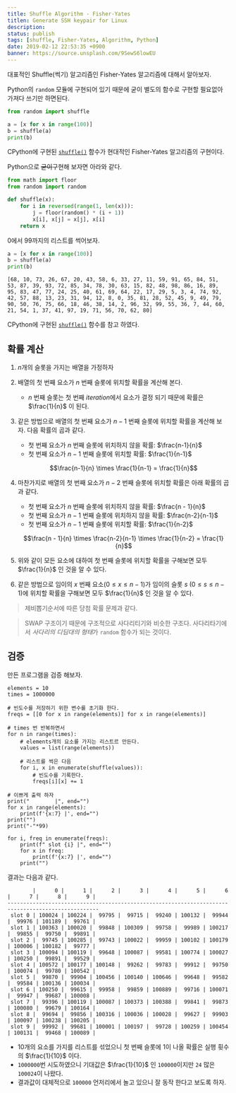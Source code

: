 ```yaml
---
title: Shuffle Algorithm - Fisher-Yates
titlen: Generate SSH keypair for Linux
description: 
status: publish
tags: [shuffle, Fisher-Yates, Algorithm, Python]
date: 2019-02-12 22:53:35 +0900
banner: https://source.unsplash.com/9SewS6lowEU
---
```


대표적인 Shuffle(썩기) 알고리즘인 Fisher-Yates 알고리즘에 대해서 알아보자. 

Python의 `random` 모듈에 구현되어 있기 때문에 굳이 별도의 함수로 구현할 필요없아 가져다 쓰기만 하면된다. 

```python
from random import shuffle

a = [x for x in range(100)]
b = shuffle(a)
print(b)
```

CPython에 구현된 [`shuffle()`](https://github.com/python/cpython/blob/master/Lib/random.py#L381) 함수가 현대적인 Fisher-Yates 알고리즘의 구현이다. 


Python으로 ~~굳이~~구현해 보자면 아라와 같다. 

```python
from math import floor
from random import random

def shuffle(x):
    for i in reversed(range(1, len(x))):
        j = floor(random() * (i + 1))
        x[i], x[j] = x[j], x[i]
    return x
```


0에서 99까지의 리스트를 썩어보자.

```python
a = [x for x in range(100)]
b = shuffle(a)
print(b)
```

```
[68, 10, 73, 26, 67, 20, 43, 58, 6, 33, 27, 11, 59, 91, 65, 84, 51, 53, 87, 39, 93, 72, 85, 34, 78, 30, 63, 15, 82, 48, 98, 86, 16, 89, 95, 83, 47, 77, 24, 25, 40, 61, 69, 64, 22, 17, 29, 5, 3, 4, 74, 92, 42, 57, 88, 13, 23, 31, 94, 12, 8, 0, 35, 81, 28, 52, 45, 9, 49, 79, 90, 50, 76, 75, 66, 18, 46, 38, 14, 2, 96, 32, 99, 55, 36, 7, 44, 60, 21, 54, 1, 37, 41, 97, 19, 71, 56, 70, 62, 80]
```

CPython에 구현된 [`shuffle()`](https://github.com/python/cpython/blob/master/Lib/random.py#L381) 함수를 참고 하였다. 



## 확률 계산 
1. $n$개의 슬롯을 가지는 배열을 가정하자
2. 배열의 첫 번째 요소가 $n$ 번째 슬롯에 위치할 확률을 계산해 본다. 
    * $n$ 번째 슬롯는 첫 번째 *iteration*에서 요소가 결정 되기 때문에 확률은 $\frac{1}{n}$ 이 된다. 
3. 같은 방법으로 배열의 첫 번째 요소가 $n-1$ 번째 슬롯에 위치할 확률을 계산해 보자. 다음 확률의 곱과 같다. 

    * 첫 번째 요소가 $n$ 번째 슬롯에 위치하지 않을 확률: $\frac{n-1}{n}$
    * 첫 번째 요소가 $n-1$ 번째 슬롯에 위치할 확률: $\frac{1}{n-1}$
    
    $$\frac{n-1}{n} \times \frac{1}{n-1} = \frac{1}{n}$$


4. 마찬가지로 배열의 첫 번째 요소가 $n-2$ 번째 슬롯에 위치할 확률은 아래 확률의 곱과 같다.
    * 첫 번째 요소가 $n$ 번째 슬롯에 위치하지 않을 확률: $\frac{n - 1}{n}$
    * 첫 번째 요소가 $n-1$ 번째 슬롯에 위치하지 않을 확률: $\frac{n-2}{n-1}$
    * 첫 번째 요소가 $n-1$ 번째 슬롯에 위치할 확률: $\frac{1}{n-2}$

    $$\frac{n - 1}{n} \times \frac{n-2}{n-1} \times \frac{1}{n-2} = \frac{1}{n}$$

5. 위와 같이 모든 요소에 대하여 첫 번째 슬롯에 위치할 확률을 구해보면 모두 $\frac{1}{n}$ 인 것을 알 수 있다.


6. 같은 방법으로 임이의 $x$ 번째 요소($0 \le x \le n-1$)가 임이의 슬롯 $s$ ($0 \le s \le n-1$)에 위치할 확률을 구해보면 모두 $\frac{1}{n}$ 인 것을 알 수 있다. 


> 제비뽑기순서에 따른 당첨 확률 문제과 같다. 


> SWAP 구조이기 때문에 구조적으로 사다리티기와 비슷한 구조다. 사다리타기에서 *사다리의 디딤대의 형태*가 `random` 함수가 되는 것이다. 

## 검증

만든 프로그램을 검증 해보자.

```
elements = 10
times = 1000000

# 빈도수를 저장하기 위한 변수를 초기화 한다.
freqs = [[0 for x in range(elements)] for x in range(elements)]

# times 번 반복하면서
for n in range(times):
    # elements개의 요소를 가지는 리스트르 만든다.
    values = list(range(elements))

    # 리스트를 썩은 다음
    for i, x in enumerate(shuffle(values)):
        # 빈도수를 기록한다. 
        freqs[i][x] += 1

# 이쁘게 출력 하자
print("        |", end="")
for x in range(elements):
    print(f'{x:7} |', end="")
print("")
print("-"*99)

for i, freq in enumerate(freqs):
    print(f" slot {i} |", end="")
    for x in freq:
        print(f'{x:7} |', end="")
    print("")

```

결과는 다음과 같다. 
```
        |      0 |      1 |      2 |      3 |      4 |      5 |      6 |      7 |      8 |      9 |
---------------------------------------------------------------------------------------------------
 slot 0 | 100024 | 100224 |  99795 |  99715 |  99240 | 100132 |  99944 |  99976 | 101189 |  99761 |
 slot 1 | 100363 | 100020 |  99848 | 100309 |  99758 |  99989 | 100217 |  99855 |  99750 |  99891 |
 slot 2 |  99745 | 100285 |  99743 | 100022 |  99959 | 100102 | 100179 | 100006 | 100182 |  99777 |
 slot 3 | 100094 | 100119 |  99648 | 100087 |  99581 | 100774 | 100027 | 100250 |  99891 |  99529 |
 slot 4 | 100572 | 100177 | 100148 |  99262 |  99783 |  99912 |  99750 | 100074 |  99780 | 100542 |
 slot 5 |  99870 |  99904 | 100456 | 100140 | 100646 |  99648 |  99582 |  99584 | 100136 | 100034 |
 slot 6 | 100250 |  99615 |  99958 |  99859 | 100889 |  99716 | 100071 |  99947 |  99687 | 100008 |
 slot 7 |  99396 | 100119 | 100087 | 100373 | 100388 |  99841 |  99873 | 100080 |  99679 | 100164 |
 slot 8 |  99694 |  99856 | 100316 | 100036 | 100028 |  99627 |  99903 | 100097 | 100238 | 100205 |
 slot 9 |  99992 |  99681 | 100001 | 100197 |  99728 | 100259 | 100454 | 100131 |  99468 | 100089 |

```

* 10개의 요소를 가지를 리스트를 섞었으니 첫 번째 슬롯에 1이 나올 확률은 실행 휫수의 $\frac{1}{10}$ 이다. 
* `1000000`번 시도하였으니 기대값은 $\frac{1}{10}$ 인 `100000`이지만 `24` 많은 `100024`이 나왔다.
* 결과값이 대체적으로 `100000` 언저리에서 놀고 있으니 잘 동작 한다고 보도록 하자.  


